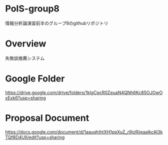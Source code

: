 # PoIS-group8
情報分析論演習前半のグループ8のgithubリポジトリ

# Overview
失敗談推薦システム

# Google Folder
https://drive.google.com/drive/folders/1klgCpcR0ZeuaN4QNh6Kc85OJOwOxExk6?usp=sharing

# Proposal Document
https://docs.google.com/document/d/1aauqhihtXH1ppXuZ_r9jzRijeaalkcAl3kTQf8D4UII/edit?usp=sharing
